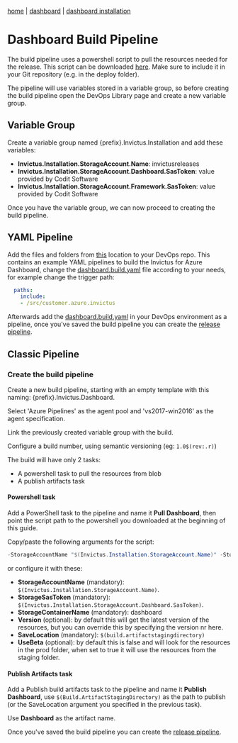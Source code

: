 [home](../../README.md) | [dashboard](../dashboard.md) | [dashboard installation](dashboard-installation.md)

# Dashboard Build Pipeline

The build pipeline uses a powershell script to pull the resources needed for the release. This script can be downloaded [here](https://invictusreleases.blob.core.windows.net/devops/prod/Invictus-GetSources.ps1?st=2019-07-04T04%3A23%3A07Z&se=2050-07-05T04%3A23%3A00Z&sp=rl&sv=2017-07-29&sr=b&sig=QBgU4yCVEXeV4CHWlaA9fgTYO6y88hnFlYhsmEJVM1c%3D). Make sure to include it in your Git repository (e.g. in the deploy folder).

The pipeline will use variables stored in a variable group, so before creating the build pipeline open the DevOps Library page and create a new variable group.

## Variable Group

Create a variable group named {prefix}.Invictus.Installation and add these variables:

- **Invictus.Installation.StorageAccount.Name**: invictusreleases
- **Invictus.Installation.StorageAccount.Dashboard.SasToken**: value provided by Codit Software
- **Invictus.Installation.StorageAccount.Framework.SasToken**: value provided by Codit Software

Once you have the variable group, we can now proceed to creating the build pipeline.

## YAML Pipeline
Add the files and folders from [this](pipelines) location to your DevOps repo. 
This contains an example YAML pipelines to build the Invictus for Azure Dashboard, change the [dashboard.build.yaml](../../dashboard/installation/pipelines/dashboard.build.yaml) file according to your needs, for example change the trigger path:
``` yaml
  paths:
    include:
    - /src/customer.azure.invictus
```

Afterwards add the [dashboard.build.yaml](./pipelines/dashboard.build.yaml) in your DevOps environment as a pipeline, once you've saved the build pipeline you can create the [release pipeline](dashboard-releasepipeline.md).

## Classic Pipeline
### Create the build pipeline

Create a new build pipeline, starting with an empty template with this naming: {prefix}.Invictus.Dashboard.

Select 'Azure Pipelines' as the agent pool and 'vs2017-win2016' as the agent specification.

Link the previously created variable group with the build.

Configure a build number, using semantic versioning (eg: `1.0$(rev:.r)`)

The build will have only 2 tasks:

- A powershell task to pull the resources from blob
- A publish artifacts task

#### Powershell task

Add a PowerShell task to the pipeline and name it **Pull Dashboard**, then point the script path to the powershell you downloaded at the beginning of this guide.

Copy/paste the following arguments for the script:

```powershell
-StorageAccountName "$(Invictus.Installation.StorageAccount.Name)" -StorageSasToken  "$(Invictus.Installation.StorageAccount.Dashboard.SasToken)" -StorageContainerName "dashboard" -SaveLocation "$(Build.ArtifactStagingDirectory)" -UseBeta $False
```

or configure it with these:

- **StorageAccountName** (mandatory): `$(Invictus.Installation.StorageAccount.Name)`.
- **StorageSasToken** (mandatory): `$(Invictus.Installation.StorageAccount.Dashboard.SasToken)`.
- **StorageContainerName** (mandatory): dashboard
- **Version** (optional): by default this will get the latest version of the resources, but you can override this by specifying the version nr here.
- **SaveLocation** (mandatory): `$(build.artifactstagingdirectory)`
- **UseBeta** (optional): by default this is false and will look for the resources in the prod folder, when set to true it will use the resources from the staging folder.

#### Publish Artifacts task

Add a Publish build artifacts task to the pipeline and name it **Publish Dashboard**, use `$(Build.ArtifactStagingDirectory)` as the path to publish (or the SaveLocation argument you specified in the previous task).

Use **Dashboard** as the artifact name.

Once you've saved the build pipeline you can create the [release pipeline](dashboard-releasepipeline.md).
